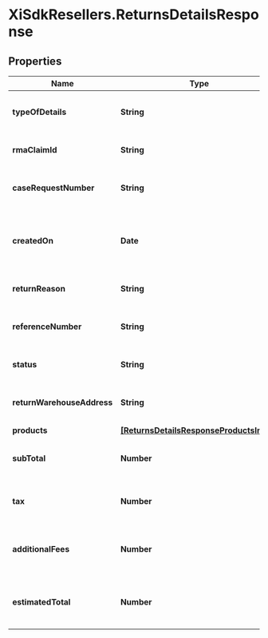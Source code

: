 # XiSdkResellers.ReturnsDetailsResponse

## Properties

Name | Type | Description | Notes
------------ | ------------- | ------------- | -------------
**typeOfDetails** | **String** | The type of the details. Return or Claim. | [optional] 
**rmaClaimId** | **String** | The rmaClaimId claim id. | [optional] 
**caseRequestNumber** | **String** | A unique return request number. | [optional] 
**createdOn** | **Date** | The date on which the return request was created. | [optional] 
**returnReason** | **String** | The reason for the return. | [optional] 
**referenceNumber** | **String** | The reference number for the return. | [optional] 
**status** | **String** | The status of the request. | [optional] 
**returnWarehouseAddress** | **String** | The address of the return warehouse. | [optional] 
**products** | [**[ReturnsDetailsResponseProductsInner]**](ReturnsDetailsResponseProductsInner.md) |  | [optional] 
**subTotal** | **Number** | Sub total amount of the return request. | [optional] 
**tax** | **Number** | The tax amount of the return request. | [optional] 
**additionalFees** | **Number** | The additional fees for the return request. | [optional] 
**estimatedTotal** | **Number** | The total estimated amount for the return request. | [optional] 


